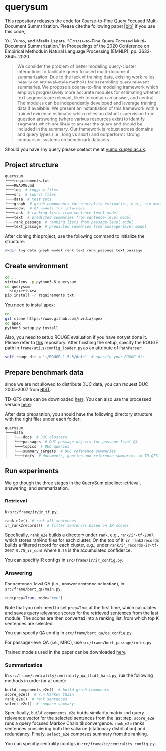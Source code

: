 # querysum


This repository releases the code for Coarse-to-Fine Query Focused Multi-Document Summarization. 
Please cite the following paper [[bib]](https://www.aclweb.org/anthology/2020.emnlp-main.296.bib) if you use this code,

Xu, Yumo, and Mirella Lapata. "Coarse-to-Fine Query Focused Multi-Document Summarization." In Proceedings of the 2020 Conference on Empirical Methods in Natural Language Processing (EMNLP), pp. 3632-3645. 2020.

> We consider the problem of better modeling query-cluster interactions to facilitate query focused multi-document summarization. Due to the lack of training data, existing work relies heavily on retrieval-style methods for assembling query relevant summaries. We propose a coarse-to-fine modeling framework which employs progressively more accurate modules for estimating whether text segments are relevant, likely to contain an answer, and central. The modules can be independently developed and leverage training data if available. We present an instantiation of this framework with a trained evidence estimator which relies on distant supervision from question answering (where various resources exist) to identify segments which are likely to answer the query and should be included in the summary. Our framework is robust across domains and query types (i.e., long vs short) and outperforms strong comparison systems on benchmark datasets.

Should you have any query please contact me at yumo.xu@ed.ac.uk.

## Project structure
```bash
querysum
└───requirements.txt
└───README.md
└───log  # logging files
└───src  # source files
└───data  # test sets
└───graph  # graph components for centrality estimation, e.g., sim matrix and relevance vector
└───model  # QA models for infernece
└───rank  # ranking lists from sentence-level model
└───text  # predicted summaries from sentence-level model
└───rank_passage  # ranking lists from passage-level model
└───text_passage  # predicted summaries from passage-level model
```

After cloning this project, use the following command to initialize the structure:
```bash
mkdir log data graph model rank text rank_passage text_passage
```


## Create environment
```bash
cd ..
virtualenv -p python3.6 querysum
cd querysum
. bin/activate
pip install -r requirements.txt
```
You need to install apex:
```bash
cd ..
git clone https://www.github.com/nvidia/apex
cd apex
python3 setup.py install
```

Also, you need to setup ROUGE evaluation if you have not yet done it. Please refer to [this](https://github.com/bheinzerling/pyrouge) repository. After finishing the setup, specify the ROUGE path in `frame/utils/config_loader.py` as an attribute of `PathParser`:
```python
self.rouge_dir = '~/ROUGE-1.5.5/data'  # specify your ROUGE dir
```

## Prepare benchmark data
since we are not allowed to distribute DUC data, you can request DUC 2005-2007 from [NIST](https://www-nlpir.nist.gov/projects/duc/data.html).

TD-QFS data can be downloaded [here](https://www.cs.bgu.ac.il/~talbau/TD-QFS/files/TD-QFS.zip).
You can also use the processed version [here]().

After data preparation, you should have the following directory structure with the right files under each folder:
```bash
querysum
└───data
│   └───docs  # DUC clusters 
│   └───passages  # DUC passage objects for passage-level QA 
│   └───topics  # DUC queries
│   └───summary_targets  # DUC reference summaries
│   └───tdqfs  # documents, queries and reference summaries in TD-QFS
```


## Run experiments
We go though the three stages in the QuerySum pipeline: retrieval, answering, and summarization.

### Retrieval
In `src/frame/ir/ir_tf.py`, 
```python
rank_e2e()  # rank all sentences
ir_rank2records()  # filter sentences based on IR scores
```
Specfically, `rank_e2e` builds a directory under `rank`, e.g., `rank/ir-tf-2007`, which stores ranking files for each cluster. On the top of it, `ir_rank2records` builds a filtered record for each cluster, e.g., under `rank/ir_records-ir-tf-2007-0.75_ir_conf` where `0.75` is the accumulated confidence. 

You can specifiy IR configs in `src/frame/ir/ir_config.py`.

### Answering
For sentence-level QA (i.e., answer sentence selection), in `src/frame/bert_qa/main.py`,
```python
run(prep=True, mode='rec')
```
Note that you only need to set `prep=True` at the first time, which calculates and saves query relevance scores for the retrieved sentences from the last module. 
The scores are then converted into a ranking list, from which top K sentences are selected.

You can specify QA config in `src/frame/bert_qa/qa_config.py`.

For passage-level QA (i.e., MRC), use `src/frame/bert_passage/infer.py`.

Trained models used in the paper can be downloaded [here](https://drive.google.com/file/d/1lOb9ECZa_fsYCI7Q41xMQjL0fzFvpkkD/view?usp=sharing).

### Summarization
In `src/frame/centrality/centrality_qa_tfidf_hard.py`, run the following methods in order (or at once):

```python
build_components_e2e()  # build graph compnents
score_e2e()  # run Markov Chain
rank_e2e()  # rank sentences
select_e2e()  # compose summary
```
Specifically, `build_components_e2e` builds similarity matrix and query relevance vector for the selected sentences from the last step. `score_e2e` runs a query focused Markov Chain till convergence.
`rank_e2e` ranks sentences considering both the saliance (stationary distribution) and redundancy. Finally, `select_e2e` composes summary from the ranking.

You can specifiy centrality configs in `src/frame/ir/centrality_config.py`.
